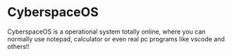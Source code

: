 # CyberspaceOS

CyberspaceOS is a operational system totally online, where you can normally use notepad, calculator or even real pc programs like vscode and others!!
